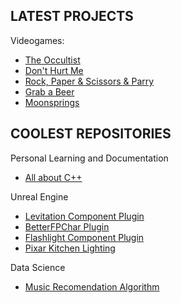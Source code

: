 ## LATEST PROJECTS
Videogames:
- [The Occultist](https://store.steampowered.com/app/2092840/The_Occultist/)
- [Don't Hurt Me](https://www.youtube.com/watch?v=daRn0OVNQ6w)
- [Rock, Paper & Scissors & Parry](https://www.youtube.com/watch?v=lbSKrHfM3zM)
- [Grab a Beer](https://www.youtube.com/watch?v=6Q27CFi5ino)
- [Moonsprings](https://www.youtube.com/watch?v=M9S4neiGdPc)

## COOLEST REPOSITORIES
Personal Learning and Documentation
- [All about C++](https://github.com/duartemv00/AllAboutCPP)

Unreal Engine
- [Levitation Component Plugin](https://github.com/duartemv00/DMV_Levitation_uePlugin)
- [BetterFPChar Plugin](https://github.com/duartemv00/DMV_BetterFPChar_uePlugin)
- [Flashlight Component Plugin](https://github.com/duartemv00/DMV_FlashLightComp_uePlugin)
- [Pixar Kitchen Lighting](https://www.youtube.com/watch?v=uu5SuF7_eDM)

Data Science
- [Music Recomendation Algorithm](https://github.com/duartemv00/DMV_MusicRecomendationAlgorithm)
